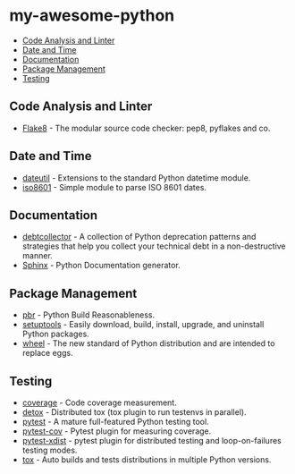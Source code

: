 # my-awesome-python

- [Code Analysis and Linter](#code-analysis-and-linter)
- [Date and Time](#date-and-time)
- [Documentation](#documentation)
- [Package Management](#package-management)
- [Testing](#testing)

## Code Analysis and Linter

- [Flake8](https://pypi.org/project/pep8/) - The modular source code checker: pep8, pyflakes and co.

## Date and Time

- [dateutil](https://github.com/dateutil/dateutil) - Extensions to the standard Python datetime module.
- [iso8601](https://pypi.org/project/iso8601/) - Simple module to parse ISO 8601 dates.

## Documentation

- [debtcollector](https://pypi.org/project/debtcollector/) - A collection of Python deprecation patterns and strategies that help you collect your technical debt in a non-destructive manner.
- [Sphinx](https://www.sphinx-doc.org/en/master/) - Python Documentation generator.

## Package Management

- [pbr](https://pypi.org/project/pbr/) - Python Build Reasonableness.
- [setuptools](https://pypi.org/project/setuptools/) - Easily download, build, install, upgrade, and uninstall Python packages.
- [wheel](https://pythonwheels.com/) - The new standard of Python distribution and are intended to replace eggs.

## Testing

- [coverage](https://python.libhunt.com/coveragepy-alternatives) - Code coverage measurement.
- [detox](https://github.com/tox-dev/detox) - Distributed tox (tox plugin to run testenvs in parallel).
- [pytest](http://pytest.org/latest/) - A mature full-featured Python testing tool.
- [pytest-cov](https://pypi.org/project/pytest-cov/) - Pytest plugin for measuring coverage.
- [pytest-xdist](https://github.com/pytest-dev/pytest-xdist) - pytest plugin for distributed testing and loop-on-failures testing modes.
- [tox](https://python.libhunt.com/tox-alternatives) - Auto builds and tests distributions in multiple Python versions.
